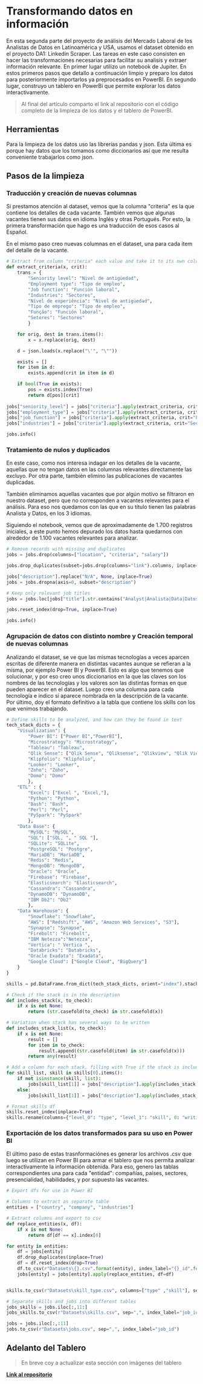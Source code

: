 # Transformando datos en información
En esta segunda parte del proyecto de análisis del Mercado Laboral de los Analistas de Datos en Latinoamérica y USA, usamos el dataset obtenido en el proyecto DA1: Linkedin Scraper. Las tareas en este caso consisten en hacer las transformaciones necesarias para facilitar su analisis y extraer información relevante.
En primer lugar utilizo un notebook de Jupiter. En estos primeros pasos que detallo a continuación limpio y preparo los datos para posteriormente importarlos ya preprocesados en PowerBI.
En segundo lugar, construyo un tablero en PowerBi que permite explorar los datos interactivamente.

> Al final del artículo comparto el link al repositorio con el código completo de la limpieza de los datos y el tablero de PowerBI.

## Herramientas 
Para la limpieza de los datos uso las librerías pandas y json. Esta última es porque hay datos que los tomamos como diccionarios así que me resulta conveniente trabajarlos como json.

## Pasos de la limpieza

### Traducción y creación de nuevas columnas
Si prestamos atención al dataset, vemos que la columna "criteria" es la que contiene los detalles de cada vacante. También vemos que algunas vacantes tienen sus datos en idioma Inglés y otras Portugués. Por esto, la primera transformación que hago es una traducción de esos casos al Español.

En el mismo paso creo nuevas columnas en el dataset, una para cada item del detalle de la vacante.

```python
# Extract from column "criteria" each value and take it to its own column
def extract_criteria(x, crit):
    trans = {
        "Seniority level": "Nivel de antigüedad",
        "Employment type": "Tipo de empleo",
        "Job function": "Función laboral",
        "Industries": "Sectores",
        "Nível de experiência": "Nivel de antigüedad",
        "Tipo de emprego": "Tipo de empleo",
        "Função": "Función laboral",
        "Setores": "Sectores"
        }

    for orig, dest in trans.items():
        x = x.replace(orig, dest)

    d = json.loads(x.replace("\'", "\""))

    exists = []
    for item in d:
        exists.append(crit in item in d)

    if bool(True in exists):
        pos = exists.index(True)
        return d[pos][crit]
    
jobs["seniority_level"] = jobs["criteria"].apply(extract_criteria, crit="Nivel de antigüedad")
jobs["employment_type"] = jobs["criteria"].apply(extract_criteria, crit="Tipo de empleo")
jobs["job_function"] = jobs["criteria"].apply(extract_criteria, crit="Función laboral")
jobs["industries"] = jobs["criteria"].apply(extract_criteria, crit="Sectores")

jobs.info()
```

### Tratamiento de nulos y duplicados
En este caso, como nos interesa indagar en los detalles de la vacante, aquellas que no tengan datos en las columnas relevantes directamente las excluyo.
Por otra parte, también elimino las publicaciones de vacantes duplicadas.

También eliminamos aquellas vacantes que por algún motivo se filtraron en nuestro dataset, pero que no corresponden a vacantes relevantes para el análisis. Para eso nos quedamos con las que en su título tienen las palabras Analista y Datos, en los 3 idiomas.

Siguiendo el notebook, vemos que de aproximadamente de 1.700 registros iniciales, a este punto hemos depurado los datos hasta quedarnos con alrededor de 1.100 vacantes relevantes para analizar. 

```python
# Remove records with missing and duplicates
jobs = jobs.drop(columns=["location", "criteria", "salary"])

jobs.drop_duplicates(subset=jobs.drop(columns="link").columns, inplace=True)

jobs["description"].replace("N/A", None, inplace=True)
jobs = jobs.dropna(axis=0, subset="description")

# Keep only relevant job titles
jobs = jobs.loc[jobs["title"].str.contains("Analyst|Analista|Data|Datos|Dados", case=False, regex=True)]

jobs.reset_index(drop=True, inplace=True)

jobs.info()
```

### Agrupación de datos con distinto nombre y Creación temporal de nuevas columnas
Analizando el dataset, se ve que las mismas tecnologías a veces aparcen escritas de diferente manera en distintas vacantes aunque se refieran a la misma, por ejemplo Power BI y PowerBI. Esto es algo que tenemos que solucionar, y por eso creo unos diccionarios en la que las claves son los nombres de las tecnologías y los valores son las distintas formas en que pueden aparecer en el dataset. Luego creo una columna para cada tecnología e indico si aparece nombrada en la descripción de la vacante.
Por último, doy el formato definitivo a la tabla que contiene los skills con los que venimos trabajando.

```python
# Define skills to be analyzed, and how can they be found in text
tech_stack_dicts = {
    "Visualization": {
        "Power BI": ["Power BI","PowerBI"],
        "Microstrategy": "Microstrategy",
        "Tableau": "Tableau",
        "Qlik Sense": ["Qlik Sense", "Qliksense", "Qlikview", "Qlik View"],
        "Klipfolio": "Klipfolio",
        "Looker": "Looker",
        "Zoho": "Zoho",
        "Domo": "Domo"
        },
    "ETL" : {
        "Excel": ["Excel ", "Excel,"],
        "Python": "Python",
        "Bash": "Bash",
        "Perl": "Perl",
        "PySpark": "PySpark"
        },
    "Data Base": {
        "MySQL": "MySQL",
        "SQL": ["SQL, ", " SQL "],
        "SQLite": "SQLite",
        "PostgreSQL": "Postgre",
        "MariaDB": "MariaDB",
        "Redis": "Redis",
        "MongoDB": "MongoDB",
        "Oracle": "Oracle",
        "Firebase": "Firebase",
        "Elasticsearch": "Elasticsearch",
        "Cassandra": "Cassandra",
        "DynamoDB": "DynamoDB",
        "IBM Db2": "Db2"
        },
    "Data Warehouse": {
        "Snowflake": "Snowflake",
        "AWS": ["Redshift", "AWS", "Amazon Web Services", "S3"],
        "Synapse": "Synapse",
        "Firebolt": "Firebolt",
        "IBM Netezza":"Netezza",
        "Vertica": " Vertica ",
        "Databricks": "Databricks",
        "Oracle Exadata": "Exadata",
        "Google Cloud": ["Google Cloud", "BigQuery"]
    }
}

skills = pd.DataFrame.from_dict(tech_stack_dicts, orient="index").stack().to_frame()

# Check if the stack is in the description
def includes_stack(x, to_check):
    if x is not None:
        return (str.casefold(to_check) in str.casefold(x))

# Variation when stack has several ways to be written
def includes_stack_list(x, to_check):
    if x is not None:
        result = []
        for item in to_check:
            result.append((str.casefold(item) in str.casefold(x)))
        return any(result)

# Add a column for each stack, filling with True if the stack is included in the job description. False if not.
for skill_list, skill in skills[0].items():
    if not isinstance(skill, list):
        jobs[skill_list[1]] = jobs["description"].apply(includes_stack, to_check=skill)
    else:
        jobs[skill_list[1]] = jobs["description"].apply(includes_stack_list, to_check=skill)

# Format skills df
skills.reset_index(inplace=True)
skills.rename(columns={"level_0": "type", "level_1": "skill", 0: "writing"}, inplace=True)
```

### Exportación de los datos transformados para su uso en Power BI
El último paso de estas trasnformaciónes es generar los archivos .csv que luego se utilizan en Power BI para armar el tablero que nos permita analizar interactivamente la información obtenida. Para eso, genero las tablas correspondientes una para cada "entidad": compañías, países, sectores, presencialidad, habilidades, y por supuesto las vacantes.

```python
# Export dfs for use in Power BI

# Columns to extract as separate table
entities = ["country", "company", "industries"]

# Extract columns and export to csv 
def replace_entities(x, df):
    if x is not None:
        return df[df == x].index[0]

for entity in entities:
    df = jobs[entity]
    df.drop_duplicates(inplace=True)
    df = df.reset_index(drop=True)
    df.to_csv(r"Datasets\{}.csv".format(entity), index_label="{}_id".format(entity))
    jobs[entity] = jobs[entity].apply(replace_entities, df=df)


skills.to_csv(r"Datasets\skill_type.csv", columns=["type" ,"skill"], sep=",", index_label="skill_id")

# Separate skills and jobs into different tables
jobs_skills = jobs.iloc[:,11:]
jobs_skills.to_csv(r"Datasets\skills.csv", sep=",", index_label="job_id")

jobs = jobs.iloc[:,:11]
jobs.to_csv(r"Datasets\jobs.csv", sep=",", index_label="job_id")
```


## Adelanto del Tablero

> En breve coy a actualizar esta sección con imágenes del tablero

[**Link al repositorio**](https://github.com/JuanPabloVeliz/LinkedIn_DA)